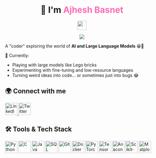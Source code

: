 <h1 align="center">
  👋 I'm <span style="color:#ff69b4;"><strong>Ajhesh Basnet</strong></span>
</h1>

<p align="center">
  <img src="https://raw.githubusercontent.com/MartinHeinz/MartinHeinz/master/assets/wave.gif" width="30px">
</p>

<p align="center">
  <img src="https://readme-typing-svg.herokuapp.com/?lines=AI+Enthusiast;Pythonista;Doing+Data+Engineering;EDA+<3;Loves+to+play+with+data;Playing+with+Large+Language+Models&center=true&width=500&height=50">
</p>

A "coder" exploring the world of **AI and Large Language Models** 😁🚀  

🚀 Currently:
- Playing with large models like Lego bricks
- Experimenting with fine-tuning and low-resource languages
- Turning weird ideas into code… or sometimes just into bugs 😂

## 🌍 Connect with me

<p align="left">
  <a href="https://www.linkedin.com/in/ajhesh-basnet-656564291/" target="_blank">
    <img src="https://cdn.jsdelivr.net/gh/devicons/devicon@latest/icons/linkedin/linkedin-original.svg" alt="LinkedIn" width="40" height="40" />
  </a>
  <a href="https://twitter.com/ajheshbasnet" target="_blank">
    <img src="https://cdn.jsdelivr.net/gh/devicons/devicon@latest/icons/twitter/twitter-original.svg" alt="Twitter" width="40" height="40" />
  </a>
</p>

## 🛠 Tools & Tech Stack

<p align="left">
  <img src="https://cdn.jsdelivr.net/gh/devicons/devicon@latest/icons/python/python-original.svg" alt="Python" width="40" height="40" />
  <img src="https://cdn.jsdelivr.net/gh/devicons/devicon@latest/icons/c/c-original.svg" alt="C" width="40" height="40" />
  <img src="https://cdn.jsdelivr.net/gh/devicons/devicon@latest/icons/java/java-original.svg" alt="Java" width="40" height="40" />
  <img src="https://cdn.jsdelivr.net/gh/devicons/devicon@latest/icons/mysql/mysql-original-wordmark.svg" alt="SQL" width="40" height="40" />
  <img src="https://cdn.jsdelivr.net/gh/devicons/devicon@latest/icons/git/git-original.svg" alt="Git" width="40" height="40" />
  <img src="https://cdn.jsdelivr.net/gh/devicons/devicon@latest/icons/docker/docker-original-wordmark.svg" alt="Docker" width="40" height="40" />
  <img src="https://cdn.jsdelivr.net/gh/devicons/devicon@latest/icons/pytorch/pytorch-original.svg" alt="PyTorch" width="40" height="40" />
  <img src="https://cdn.jsdelivr.net/gh/devicons/devicon@latest/icons/tensorflow/tensorflow-original.svg" alt="TensorFlow" width="40" height="40" />
  <img src="https://cdn.jsdelivr.net/gh/devicons/devicon@latest/icons/anaconda/anaconda-original.svg" alt="Anaconda" width="40" height="40" />
  <img src="https://cdn.jsdelivr.net/gh/devicons/devicon@latest/icons/scikit-learn/scikit-learn-original.svg" alt="Scikit-Learn" width="40" height="40" />
  <img src="https://cdn.jsdelivr.net/gh/devicons/devicon@latest/icons/matplotlib/matplotlib-original.svg" alt="Matplotlib" width="40" height="40" />
</p>
